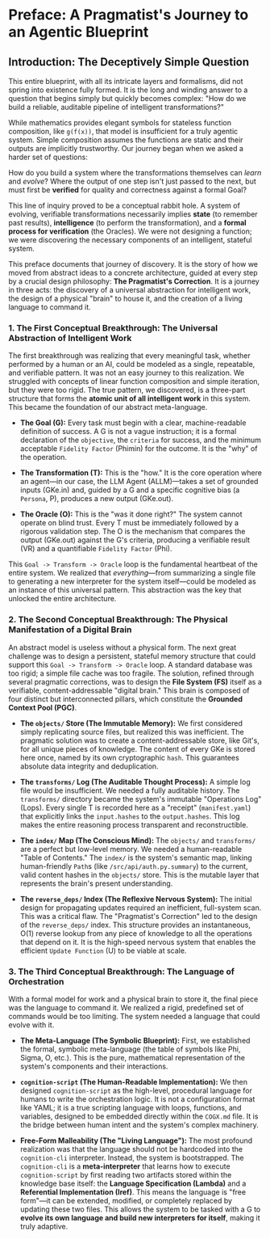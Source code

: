 # **Preface: A Pragmatist's Journey to an Agentic Blueprint**

## **Introduction: The Deceptively Simple Question**

This entire blueprint, with all its intricate layers and formalisms, did not spring into existence fully formed. It is the long and winding answer to a question that begins simply but quickly becomes complex: "How do we build a reliable, auditable pipeline of intelligent transformations?"

While mathematics provides elegant symbols for stateless function composition, like `g(f(x))`, that model is insufficient for a truly agentic system. Simple composition assumes the functions are static and their outputs are implicitly trustworthy. Our journey began when we asked a harder set of questions:

How do you build a system where the transformations themselves can *learn* and *evolve*? Where the output of one step isn't just passed to the next, but must first be **verified** for quality and correctness against a formal Goal?

This line of inquiry proved to be a conceptual rabbit hole. A system of evolving, verifiable transformations necessarily implies **state** (to remember past results), **intelligence** (to perform the transformation), and a **formal process for verification** (the Oracles). We were not designing a function; we were discovering the necessary components of an intelligent, stateful system.

This preface documents that journey of discovery. It is the story of how we moved from abstract ideas to a concrete architecture, guided at every step by a crucial design philosophy: **The Pragmatist's Correction**. It is a journey in three acts: the discovery of a universal abstraction for intelligent work, the design of a physical "brain" to house it, and the creation of a living language to command it.

### **1. The First Conceptual Breakthrough: The Universal Abstraction of Intelligent Work**

The first breakthrough was realizing that every meaningful task, whether performed by a human or an AI, could be modeled as a single, repeatable, and verifiable pattern. It was not an easy journey to this realization. We struggled with concepts of linear function composition and simple iteration, but they were too rigid. The true pattern, we discovered, is a three-part structure that forms the **atomic unit of all intelligent work** in this system. This became the foundation of our abstract meta-language.

* **The Goal (G):** Every task must begin with a clear, machine-readable definition of success. A G is not a vague instruction; it is a formal declaration of the `objective`, the `criteria` for success, and the minimum acceptable `Fidelity Factor` (Phimin) for the outcome. It is the "why" of the operation.

* **The Transformation (T):** This is the "how." It is the core operation where an agent—in our case, the LLM Agent (ALLM)—takes a set of grounded inputs (GKe.in) and, guided by a G and a specific cognitive bias (a `Persona`, P), produces a new output (GKe.out).

* **The Oracle (O):** This is the "was it done right?" The system cannot operate on blind trust. Every T must be immediately followed by a rigorous validation step. The O is the mechanism that compares the output (GKe.out) against the G's criteria, producing a verifiable result (VR) and a quantifiable `Fidelity Factor` (Phi).

This `Goal -> Transform -> Oracle` loop is the fundamental heartbeat of the entire system. We realized that *everything*—from summarizing a single file to generating a new interpreter for the system itself—could be modeled as an instance of this universal pattern. This abstraction was the key that unlocked the entire architecture.

### **2. The Second Conceptual Breakthrough: The Physical Manifestation of a Digital Brain**

An abstract model is useless without a physical form. The next great challenge was to design a persistent, stateful memory structure that could support this `Goal -> Transform -> Oracle` loop. A standard database was too rigid; a simple file cache was too fragile. The solution, refined through several pragmatic corrections, was to design the **File System (FS)** itself as a verifiable, content-addressable "digital brain." This brain is composed of four distinct but interconnected pillars, which constitute the **Grounded Context Pool (PGC)**.

* **The `objects/` Store (The Immutable Memory):** We first considered simply replicating source files, but realized this was inefficient. The pragmatic solution was to create a content-addressable store, like Git's, for all unique pieces of knowledge. The content of every GKe is stored here once, named by its own cryptographic `hash`. This guarantees absolute data integrity and deduplication.

* **The `transforms/` Log (The Auditable Thought Process):** A simple log file would be insufficient. We needed a fully auditable history. The `transforms/` directory became the system's immutable "Operations Log" (Lops). Every single T is recorded here as a "receipt" (`manifest.yaml`) that explicitly links the `input.hashes` to the `output.hashes`. This log makes the entire reasoning process transparent and reconstructible.

* **The `index/` Map (The Conscious Mind):** The `objects/` and `transforms/` are a perfect but low-level memory. We needed a human-readable "Table of Contents." The `index/` is the system's semantic map, linking human-friendly `Path`s (like `/src/api/auth.py.summary`) to the current, valid content hashes in the `objects/` store. This is the mutable layer that represents the brain's present understanding.

* **The `reverse_deps/` Index (The Reflexive Nervous System):** The initial design for propagating updates required an inefficient, full-system scan. This was a critical flaw. The "Pragmatist's Correction" led to the design of the `reverse_deps/` index. This structure provides an instantaneous, O(1) reverse lookup from any piece of knowledge to all the operations that depend on it. It is the high-speed nervous system that enables the efficient `Update Function` (U) to be viable at scale.

### **3. The Third Conceptual Breakthrough: The Language of Orchestration**

With a formal model for work and a physical brain to store it, the final piece was the language to command it. We realized a rigid, predefined set of commands would be too limiting. The system needed a language that could evolve with it.

* **The Meta-Language (The Symbolic Blueprint):** First, we established the formal, symbolic meta-language (the table of symbols like Phi, Sigma, O, etc.). This is the pure, mathematical representation of the system's components and their interactions.

* **`cognition-script` (The Human-Readable Implementation):** We then designed `cognition-script` as the high-level, procedural language for humans to write the orchestration logic. It is not a configuration format like YAML; it is a true scripting language with loops, functions, and variables, designed to be embedded directly within the `COGX.md` file. It is the bridge between human intent and the system's complex machinery.

* **Free-Form Malleability (The "Living Language"):** The most profound realization was that the language should not be hardcoded into the `cognition-cli` interpreter. Instead, the system is bootstrapped. The `cognition-cli` is a **meta-interpreter** that learns how to execute `cognition-script` by first reading two artifacts stored within the knowledge base itself: the **Language Specification (Lambda)** and a **Referential Implementation (Iref)**. This means the language is "free form"—it can be extended, modified, or completely replaced by updating these two files. This allows the system to be tasked with a G to **evolve its own language and build new interpreters for itself**, making it truly adaptive.
